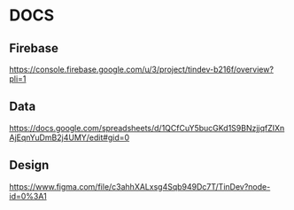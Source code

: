 # DOCS

## Firebase

https://console.firebase.google.com/u/3/project/tindev-b216f/overview?pli=1

## Data

https://docs.google.com/spreadsheets/d/1QCfCuY5bucGKd1S9BNzjjqfZIXnAjEqnYuDmB2j4UMY/edit#gid=0

## Design

https://www.figma.com/file/c3ahhXALxsg4Sqb949Dc7T/TinDev?node-id=0%3A1
